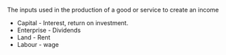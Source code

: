 The inputs used in the production of a good or service to create an income

- Capital - Interest, return on investment.
- Enterprise - Dividends
- Land - Rent
- Labour - wage
